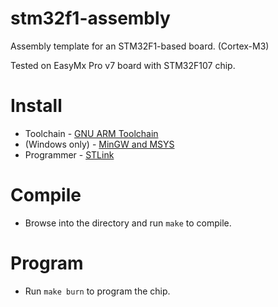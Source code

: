 # stm32f1-assembly

Assembly template for an STM32F1-based board. (Cortex-M3)

Tested on EasyMx Pro v7 board with STM32F107 chip.

# Install
* Toolchain - [GNU ARM Toolchain](https://developer.arm.com/open-source/gnu-toolchain/gnu-rm/downloads)
* (Windows only) - [MinGW and MSYS ](http://www.mingw.org/)
* Programmer - [STLink](https://github.com/texane/stlink)

# Compile
* Browse into the directory and run `make` to compile.

# Program
* Run `make burn` to program the chip.
